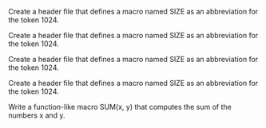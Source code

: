 Create a header file that defines a macro named SIZE as an abbreviation for the token 1024.

Create a header file that defines a macro named SIZE as an abbreviation for the token 1024.

Create a header file that defines a macro named SIZE as an abbreviation for the token 1024.

Create a header file that defines a macro named SIZE as an abbreviation for the token 1024.

Write a function-like macro SUM(x, y) that computes the sum of the numbers x and y.


